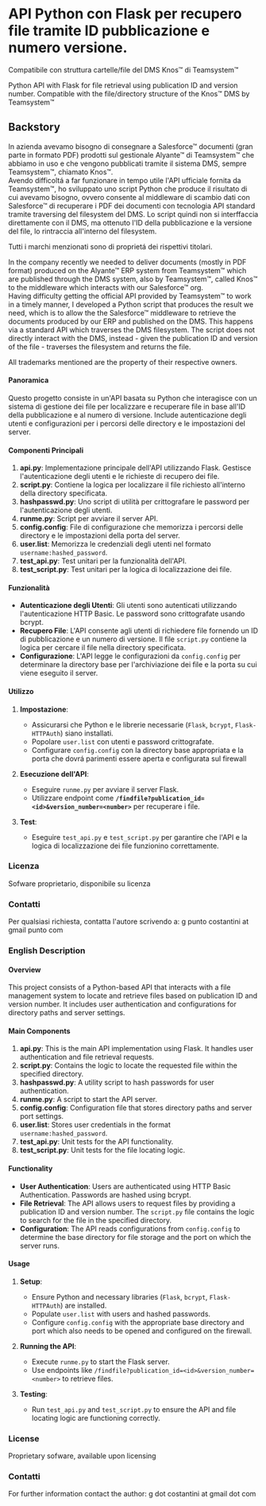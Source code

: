 # API Python con Flask per recupero file tramite ID pubblicazione e numero versione.

Compatibile con struttura cartelle/file del DMS Knos™ di Teamsystem™  

Python API with Flask for file retrieval using publication ID and version number. Compatible with the file/directory structure of the Knos™ DMS by Teamsystem™

## Backstory
In azienda avevamo bisogno di consegnare a Salesforce™ documenti (gran parte in formato PDF) prodotti sul gestionale Alyante™ di Teamsystem™ che abbiamo in uso e che vengono pubblicati tramite il sistema DMS, sempre Teamsystem™, chiamato Knos™.  
Avendo difficoltá a far funzionare in tempo utile l'API ufficiale fornita da Teamsystem™, ho sviluppato uno script Python che produce il risultato di cui avevamo bisogno, ovvero consente al middleware di scambio dati con Salesforce™ di recuperare i PDF dei documenti con tecnologia API standard tramite traversing del filesystem del DMS. Lo script quindi non si interffaccia direttamente con il DMS, ma ottenuto l'ID della pubblicazione e la versione del file, lo rintraccia all'interno del filesystem.

Tutti i marchi menzionati sono di proprietá dei rispettivi titolari.

In the company recently we needed to deliver documents (mostly in PDF format) produced on the Alyante™ ERP system from Teamsystem™ which are published through the DMS system, also by Teamsystem™, called Knos™ to the middleware which interacts with our Salesforce™ org.  
Having difficulty getting the official API provided by Teamsystem™ to work in a timely manner, I developed a Python script that produces the result we need, which is to allow the the Salesforce™ middleware to retrieve the documents produced by our ERP and published on the DMS. This happens via a standard API which traverses the DMS filesystem. The script does not directly interact with the DMS, instead - given the publication ID and version of the file - traverses the filesystem and returns the file.

All trademarks mentioned are the property of their respective owners.  


#### Panoramica
Questo progetto consiste in un'API basata su Python che interagisce con un sistema di gestione dei file per localizzare e recuperare file in base all'ID della pubblicazione e al numero di versione. Include autenticazione degli utenti e configurazioni per i percorsi delle directory e le impostazioni del server.

#### Componenti Principali
1. **api.py**: Implementazione principale dell'API utilizzando Flask. Gestisce l'autenticazione degli utenti e le richieste di recupero dei file.
2. **script.py**: Contiene la logica per localizzare il file richiesto all'interno della directory specificata.
3. **hashpasswd.py**: Uno script di utilità per crittografare le password per l'autenticazione degli utenti.
4. **runme.py**: Script per avviare il server API.
5. **config.config**: File di configurazione che memorizza i percorsi delle directory e le impostazioni della porta del server.
6. **user.list**: Memorizza le credenziali degli utenti nel formato `username:hashed_password`.
7. **test_api.py**: Test unitari per la funzionalità dell'API.
8. **test_script.py**: Test unitari per la logica di localizzazione dei file.

#### Funzionalità
- **Autenticazione degli Utenti**: Gli utenti sono autenticati utilizzando l'autenticazione HTTP Basic. Le password sono crittografate usando bcrypt.
- **Recupero File**: L'API consente agli utenti di richiedere file fornendo un ID di pubblicazione e un numero di versione. Il file `script.py` contiene la logica per cercare il file nella directory specificata.
- **Configurazione**: L'API legge le configurazioni da `config.config` per determinare la directory base per l'archiviazione dei file e la porta su cui viene eseguito il server.

#### Utilizzo
1. **Impostazione**:
   - Assicurarsi che Python e le librerie necessarie (`Flask`, `bcrypt`, `Flask-HTTPAuth`) siano installati.
   - Popolare `user.list` con utenti e password crittografate.
   - Configurare `config.config` con la directory base appropriata e la porta che dovrá parimenti essere aperta e configurata sul firewall

2. **Esecuzione dell'API**:
   - Eseguire `runme.py` per avviare il server Flask.
   - Utilizzare endpoint come **`/findfile?publication_id=<id>&version_number=<number>`** per recuperare i file.

3. **Test**:
   - Eseguire `test_api.py` e `test_script.py` per garantire che l'API e la logica di localizzazione dei file funzionino correttamente.

### Licenza
Sofware proprietario, disponibile su licenza

### Contatti
Per qualsiasi richiesta, contatta l'autore scrivendo a: g punto costantini at gmail punto com


### English Description

#### Overview
This project consists of a Python-based API that interacts with a file management system to locate and retrieve files based on publication ID and version number. It includes user authentication and configurations for directory paths and server settings.

#### Main Components
1. **api.py**: This is the main API implementation using Flask. It handles user authentication and file retrieval requests.
2. **script.py**: Contains the logic to locate the requested file within the specified directory.
3. **hashpasswd.py**: A utility script to hash passwords for user authentication.
4. **runme.py**: A script to start the API server.
5. **config.config**: Configuration file that stores directory paths and server port settings.
6. **user.list**: Stores user credentials in the format `username:hashed_password`.
7. **test_api.py**: Unit tests for the API functionality.
8. **test_script.py**: Unit tests for the file locating logic.

#### Functionality
- **User Authentication**: Users are authenticated using HTTP Basic Authentication. Passwords are hashed using bcrypt.
- **File Retrieval**: The API allows users to request files by providing a publication ID and version number. The `script.py` file contains the logic to search for the file in the specified directory.
- **Configuration**: The API reads configurations from `config.config` to determine the base directory for file storage and the port on which the server runs.

#### Usage
1. **Setup**:
   - Ensure Python and necessary libraries (`Flask`, `bcrypt`, `Flask-HTTPAuth`) are installed.
   - Populate `user.list` with users and hashed passwords.
   - Configure `config.config` with the appropriate base directory and port which also needs to be opened and configured on the firewall.

2. **Running the API**:
   - Execute `runme.py` to start the Flask server.
   - Use endpoints like `/findfile?publication_id=<id>&version_number=<number>` to retrieve files.

3. **Testing**:
   - Run `test_api.py` and `test_script.py` to ensure the API and file locating logic are functioning correctly.
  
  
### License
Proprietary sofware, available upon licensing

### Contatti
For further information contact the author: g dot costantini at gmail dot com



